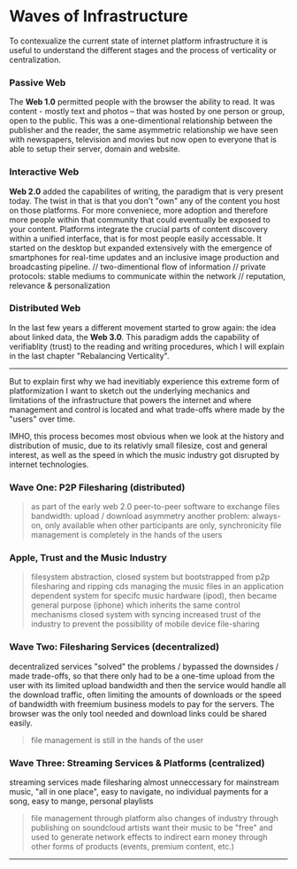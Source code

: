# Waves of Infrastructure
To contexualize the current state of internet platform infrastructure it is useful to understand the different stages and the process of verticality or centralization.

### Passive Web
The **Web 1.0** permitted people with the browser the ability to read.
It was content - mostly text and photos – that was hosted by one person or group, open to the public. This was a one-dimentional relationship between the publisher and the reader, the same asymmetric relationship we have seen with newspapers, television and movies but now open to everyone that is able to setup their server, domain and website. 

### Interactive Web
**Web 2.0** added the capabilites of writing, the paradigm that is very present today. The twist in that is that you don't "own" any of the content you host on those platforms. For more conveniece, more adoption and therefore more people within that community that could eventually be exposed to your content. Platforms integrate the crucial parts of content discovery within a unified interface, that is for most people easily accessable. It started on the desktop but expanded extensively with the emergence of smartphones for real-time updates and an inclusive image production and broadcasting pipeline. 
// two-dimentional flow of information
// private protocols: stable mediums to communicate within the network
// reputation, relevance & personalization

### Distributed Web
In the last few years a different movement started to grow again: the idea about linked data, the **Web 3.0**. This paradigm adds the capability of verifiablity (trust) to the reading and writing procedures, which I will explain in the last chapter "Rebalancing Verticality".

- - - - - - -

But to explain first why we had inevitiably experience this extreme form of platformization I want to sketch out the underlying mechanics and limitations of the infrastructure that powers the internet and where management and control is located and what trade-offs where made by the "users" over time.

IMHO, this process becomes most obvious when we look at the history and distribution of music, due to its relativly small filesize, cost and general interest, as well as the speed in which the music industry got disrupted by internet technologies.

### Wave One: P2P Filesharing (distributed)
> as part of the early web 2.0
> peer-to-peer software to exchange files
> bandwidth: upload / download asymmetry
> another problem: always-on, only available when other participants are only, synchronicity
> file management is completely in the hands of the users 

### Apple, Trust and the Music Industry
> filesystem abstraction, closed system
> but bootstrapped from p2p filesharing and ripping cds
> managing the music files in an application dependent system for specifc music hardware (ipod), then became general purpose (iphone) which inherits the same control mechanisms 
> closed system with syncing increased trust of the industry to prevent the possibility of mobile device file-sharing

### Wave Two: Filesharing Services (decentralized)
decentralized services "solved" the problems / bypassed the downsides / made trade-offs, so that there only had to be a one-time upload from the user with its limited upload bandwidth and then the service would handle all the download traffic, often limiting the amounts of downloads or the speed of bandwidth with freemium business models to pay for the servers.
The browser was the only tool needed and download links could be shared easily.  
> file management is still in the hands of the user

### Wave Three: Streaming Services & Platforms (centralized)
streaming services made filesharing almost unneccessary for mainstream music, "all in one place", easy to navigate, no individual payments for a song, easy to mange, personal playlists
> file management through platform 
also changes of industry through publishing on soundcloud
> artists want their music to be "free" and used to generate network effects to indirect earn money through other forms of products (events, premium content, etc.)



- - - - - - - -

